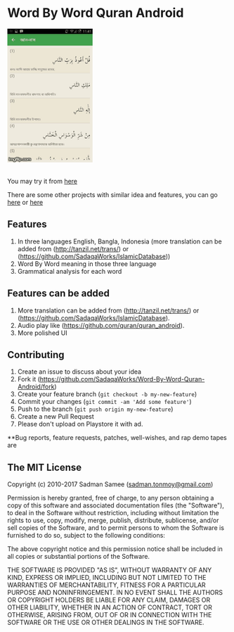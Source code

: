 # Word By Word Quran Android
![Quran Project](https://github.com/SadaqaWorks/QuranProjects/blob/master/quran.gif)

<br />You may try it from [here](https://raw.githubusercontent.com/SadaqaWorks/Word-By-Word-Quran-Android/master/QuranDemo.apk) 

There are some other projects with similar idea and features, you can go [here](https://greentechapps.com/apps/quran) or [here](https://play.google.com/store/apps/details?id=com.ihadis.quran) 


## Features
1. In three languages English, Bangla, Indonesia (more translation can be added  from (http://tanzil.net/trans/) or (https://github.com/SadaqaWorks/IslamicDatabase))
2. Word By Word meaning in those three language 
3. Grammatical analysis for each word

## Features can be added 
1. More translation can be added  from (http://tanzil.net/trans/) or (https://github.com/SadaqaWorks/IslamicDatabase).
2. Audio play like (https://github.com/quran/quran_android).
3. More polished UI

## Contributing

1. Create an issue to discuss about your idea
2. Fork it (https://github.com/SadaqaWorks/Word-By-Word-Quran-Android/fork)
3. Create your feature branch (`git checkout -b my-new-feature`)
4. Commit your changes (`git commit -am 'Add some feature'`)
5. Push to the branch (`git push origin my-new-feature`)
6. Create a new Pull Request
7. Please don't upload on Playstore it with ad. 

**Bug reports, feature requests, patches, well-wishes, and rap demo tapes are


## The MIT License

Copyright (c) 2010-2017 Sadman Samee (sadman.tonmoy@gmail.com)

Permission is hereby granted, free of charge, to any person obtaining a copy
of this software and associated documentation files (the "Software"), to deal
in the Software without restriction, including without limitation the rights
to use, copy, modify, merge, publish, distribute, sublicense, and/or sell
copies of the Software, and to permit persons to whom the Software is
furnished to do so, subject to the following conditions:

The above copyright notice and this permission notice shall be included in
all copies or substantial portions of the Software.

THE SOFTWARE IS PROVIDED "AS IS", WITHOUT WARRANTY OF ANY KIND, EXPRESS OR
IMPLIED, INCLUDING BUT NOT LIMITED TO THE WARRANTIES OF MERCHANTABILITY,
FITNESS FOR A PARTICULAR PURPOSE AND NONINFRINGEMENT. IN NO EVENT SHALL THE
AUTHORS OR COPYRIGHT HOLDERS BE LIABLE FOR ANY CLAIM, DAMAGES OR OTHER
LIABILITY, WHETHER IN AN ACTION OF CONTRACT, TORT OR OTHERWISE, ARISING FROM,
OUT OF OR IN CONNECTION WITH THE SOFTWARE OR THE USE OR OTHER DEALINGS IN
THE SOFTWARE.
